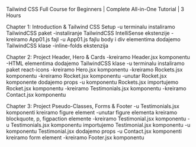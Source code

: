Tailwind CSS Full Course for Beginners | Complete All-in-One Tutorial | 3 Hours

Chapter 1: Introduction & Tailwind CSS Setup
-u terminalu instaliramo TailwindCSS paket
-instaliranje TailwindCSS IntelliSense ekstenzije
-kreiramo App01.js fajl
-u App01.js fajlu body i div elementima dodajemo TailwindCSS klase
-inline-folds ekstenzija


Chapter 2: Project Header, Hero & Cards
-kreiramo Header.jsx komponentu
-HTML elementima dodajemo TailwindCSS klase
-u terminalu instaliramo paket react-icons
-kreiramo Hero.jsx komponentu
-kreiramo Rockets.jsx komponentu
-kreiramo Rocket.jsx komponentu
-unutar Rocket.jsx komponente dodajemo props
-u komponentu Rockets.jsx importujemo Rocket.jsx komponentu
-kreiramo Testimonials.jsx komponentu
-kreiramo Contact.jsx komponentu


Chapter 3: Project Pseudo-Classes, Forms & Footer
-u Testimonials.jsx komponenti kreiramo figure element
-unutar figure elementa kreiramo blockquote, p, figpaction elemente
-kreiramo Testimonial.jsx komponentu
-u Testimonials.jsx komponentu importujemo Testimonial.jsx komponentu
-u komponentu Testimonial.jsx dodajemo props
-u Contact.jsx komponenti kreiramo form element
-kreiramo Footer.jsx komponentu
